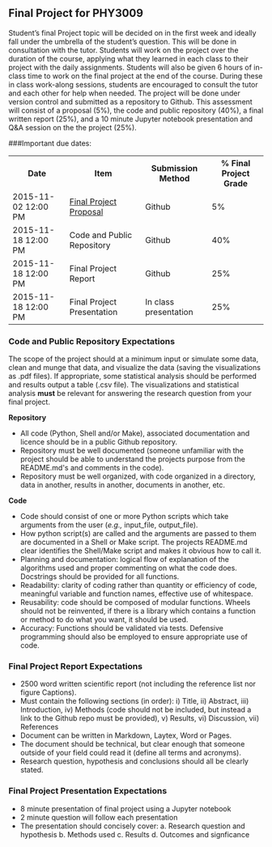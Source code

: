 ## Final Project for PHY3009

Student’s final Project topic will be decided on in the first week and ideally fall under 
the umbrella of the student’s question. This will be done in consultation with the tutor. 
Students will work on the project over the duration of the course, applying what they 
learned in each class to their project with the daily assignments. Students will also be 
given 6 hours of in-class time to work on the final project at the end of the course. 
During these in class work-along sessions, students are encouraged to consult the tutor 
and each other for help when needed. The project will be done under version control and 
submitted as a repository to Github. This assessment will consist of a proposal (5%), the 
code and public repository (40%), a final written report (25%), and a 10 minute Jupyter 
notebook presentation and Q&A session on the the project (25%).

###Important due dates:

<table>
  <tr>
    <th>Date</td>
    <th>Item</td>
    <th>Submission Method</td>
    <th>% Final Project Grade</td> 
  </tr>
  <tr>
    <td>2015-11-02 12:00 PM</td>
    <td><a href="https://github.com/PHY3009/final_project_proposal/blob/master/instructions.md">Final Project Proposal</a></td> 
    <td>Github</td>
    <td>5%</td> 
  </tr>
  <tr>
    <td>2015-11-18 12:00 PM</td>
    <td>Code and Public Repository</td> 
    <td>Github</td>
    <td>40%</td>  
  </tr>
  <tr>
    <td>2015-11-18 12:00 PM</td>
    <td>Final Project Report</td> 
    <td>Github</td>
    <td>25%</td>  
  </tr>
  <tr>
    <td>2015-11-18 12:00 PM</td>
    <td>Final Project Presentation</td> 
    <td>In class presentation</td>
    <td>25%</td>  
  </tr>
</table>

### Code and Public Repository Expectations

The scope of the project should at a minimum input or simulate some data, clean and munge
that data, and visualize the data (saving the visualizations as .pdf files). If 
appropriate, some statistical analysis should be performed and results output a table 
(.csv file). The visualizations and statistical analysis **must** be relevant for 
answering the research question from your final project.

**Repository**
* All code (Python, Shell and/or Make), associated documentation and licence should be
in a public Github repository.
* Repository must be well documented (someone unfamiliar with the project 
should be able to understand the projects purpose from the README.md's and comments in the 
code).
* Repository must be well organized, with code organized in a directory, data in another,
results in another, documents in another, etc. 

**Code**
* Code should consist of one or more Python scripts which take arguments from the user
(*e.g.,* input_file, output_file).
* How python script(s) are called and the arguments are passed to them are documented in 
a Shell or Make script. The projects README.md clear identifies the Shell/Make script and 
makes it obvious how to call it.
* Planning and documentation: logical flow of explanation of the algorithms used and 
proper commenting on what the code does. Docstrings should be provided for all functions.
* Readability: clarity of coding rather than quantity or efficiency of code, meaningful 
variable and function names, effective use of whitespace.
* Reusability: code should be composed of modular functions. Wheels should not be 
reinvented, if there is a library which contains a function or method to do what you want, 
it should be used.
* Accuracy: Functions should be validated via tests. Defensive programming should also be
employed to ensure appropriate use of code. 


### Final Project Report Expectations
* 2500 word written scientific report (not including the reference list nor figure Captions).
* Must contain the following sections (in order): i) Title, ii) Abstract, iii) Introduction, iv) Methods (code should not be included, but instead a link to the Github repo must be provided), v) Results, vi) Discussion, vii) References
* Document can be written in Markdown, Laytex, Word or Pages.
* The document should be technical, but clear enough that someone outside of your field 
could read it (define all terms and acronyms).
* Research question, hypothesis and conclusions should all be clearly stated.


### Final Project Presentation Expectations
* 8 minute presentation of final project using a Jupyter notebook
* 2 minute question will follow each presentation
* The presentation should concisely cover:
	a. Research question and hypothesis
	b. Methods used
	c. Results
	d. Outcomes and signficance
